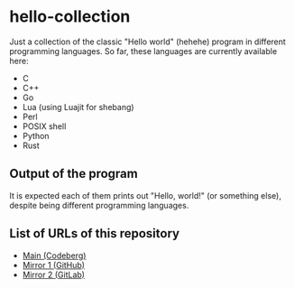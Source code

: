 # hello-collection

Just a collection of the classic "Hello world" (hehehe) program in different programming languages. So far, these languages are currently available here:

* C
* C++
* Go
* Lua (using Luajit for shebang)
* Perl
* POSIX shell
* Python
* Rust

## Output of the program

It is expected each of them prints out "Hello, world!" (or something else), despite being different programming languages.

## List of URLs of this repository

* [Main (Codeberg)](https://codeberg.org/neo64yt/hello-collection)
* [Mirror 1 (GitHub)](https://github.com/neo64yt/hello-collection)
* [Mirror 2 (GitLab)](https://gitlab.com/neo64yt/hello-collection)
